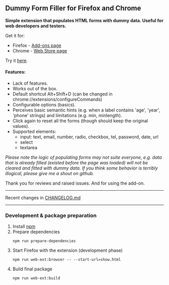 Dummy Form Filler for Firefox and Chrome
----------------------------------------

**Simple extension that populates HTML forms with dummy data. 
Useful for web developers and testers.**

Get it for:
- Firefox - [Add-ons page](https://addons.mozilla.org/pl/firefox/addon/dummy-form-filler/)
- Chrome - [Web Store page](https://chrome.google.com/webstore/detail/dummy-form-filler/npghpiokpleaiakfmalkmhkcloahfnad)

Try it [here](https://rawgit.com/ptomaszek/dummy-form-filler/master/show.html).

#### Features:
- Lack of features.
- Works out of the box.
- Default shortcut Alt+Shift+D (can be changed in chrome://extensions/configureCommands)
- Configurable options (basics).
- Perceives basic semantic hints (e.g. when a label contains 'age', 'year', 'phone' strings) and limitations (e.g. min, minlength).
- Click again to reset all the forms (though should keep the original values).
- Supported elements:
  - input: text, email, number, radio, checkbox, tel, password, date, url
  - select
  - textarea

_Please note the logic of populating forms may not suite everyone, e.g. data that is already filled (existed before the page was loaded) will not be cleared and fitted with dummy data. If you think some behavior is terribly illogical, please give me a shout on github._

Thank you for reviews and raised issues. And for using the add-on.

-----
Recent changes in [CHANGELOG.md](CHANGELOG.md)

-----
### Development & package preparation

1. Install [npm](https://www.npmjs.com/)
1. Prepare dependencies
    ```
    npm run prepare-dependencies
    ```
1. Start Firefox with the extension (development phase)
    ```
    npm run web-ext:browser -- --start-url=show.html
    ```
1. Build final package
    ```
    npm run web-ext:build
    ```

